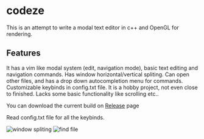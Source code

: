 # codeze

This is an attempt to write a modal text editor in c++ and OpenGL for rendering.


## Features
It has a vim like modal system (edit, navigation mode), basic text
editing and navigation commands. Has window horizontal/vertical spliting. 
Can open other files, and has a drop down autocompletion menu for commands. 
Customizable keybinds in config.txt file.
It is a hobby project, not even close to finished. Lacks some basic functionality
like scrolling etc..

You can download the current build on [Release](https://github.com/bisevac-marko/codeze/releases/tag/v0.0.1) page

Read config.txt file for all the keybinds.

![window spliting](https://i.ibb.co/LSYq3tq/codeze-token.png)
![find file](https://i.ibb.co/t8Q1tKh/find-file.png)
